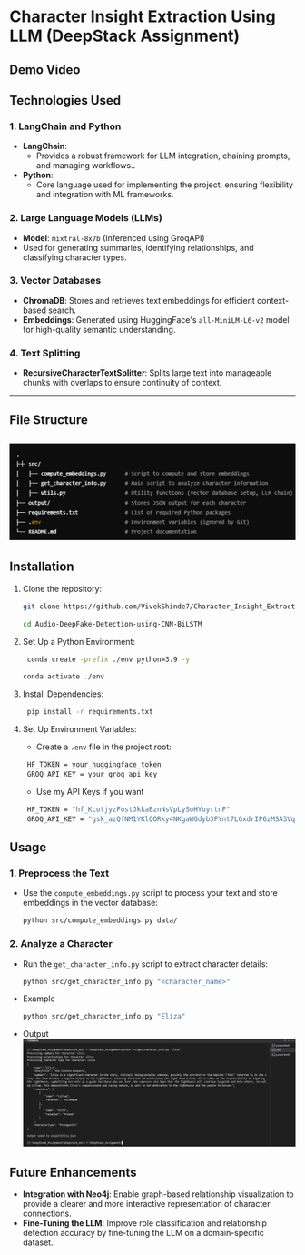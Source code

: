 # **Character Insight Extraction Using LLM (DeepStack Assignment)**

## **Demo Video**

## **Technologies Used**
### **1. LangChain and Python**
- **LangChain**:
  - Provides a robust framework for LLM integration, chaining prompts, and managing workflows..
- **Python**:
  - Core language used for implementing the project, ensuring flexibility and integration with ML frameworks.

### **2. Large Language Models (LLMs)**
- **Model**: `mixtral-8x7b` (Inferenced using GroqAPI)
- Used for generating summaries, identifying relationships, and classifying character types.

### **3. Vector Databases**
- **ChromaDB**: Stores and retrieves text embeddings for efficient context-based search.
- **Embeddings**: Generated using HuggingFace's `all-MiniLM-L6-v2` model for high-quality semantic understanding.

### **4. Text Splitting**
- **RecursiveCharacterTextSplitter**: Splits large text into manageable chunks with overlaps to ensure continuity of context.



---
## **File Structure**
![file_structure](./output/folder_structure.PNG) 
---

## **Installation**
1. Clone the repository:
   ```bash
   git clone https://github.com/VivekShinde7/Character_Insight_Extractor_Using_LLM.git
   ```
   ```bash
   cd Audio-DeepFake-Detection-using-CNN-BiLSTM
   ```

2. Set Up a Python Environment:
   ```bash
    conda create -prefix ./env python=3.9 -y
    ```
    ```bash
    conda activate ./env
   ```
3. Install Dependencies:
   ```bash
    pip install -r requirements.txt
   ```
4. Set Up Environment Variables:
   - Create a `.env` file in the project root:
   ```bash
    HF_TOKEN = your_huggingface_token
    GROQ_API_KEY = your_groq_api_key
   ```
   - Use my API Keys if you want
   ```bash
    HF_TOKEN = "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"
    GROQ_API_KEY = "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"
   ```

## **Usage**

### 1. Preprocess the Text
- Use the `compute_embeddings.py` script to process your text and store embeddings in the vector database:
    ```bash
    python src/compute_embeddings.py data/
    ```

### 2. Analyze a Character
- Run the `get_character_info.py` script to extract character details:
    ```bash
    python src/get_character_info.py "<character_name>"
    ```
- Example 
    ```bash
    python src/get_character_info.py "Eliza"
    ```
- Output
![output](./output/output_eliza.PNG) 

## **Future Enhancements**

- **Integration with Neo4j**: Enable graph-based relationship visualization to provide a clearer and more interactive representation of character connections.
- **Fine-Tuning the LLM**: Improve role classification and relationship detection accuracy by fine-tuning the LLM on a domain-specific dataset.

